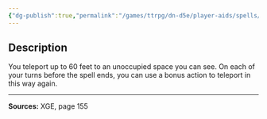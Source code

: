 ```yaml
---
{"dg-publish":true,"permalink":"/games/ttrpg/dn-d5e/player-aids/spells/level-5/far-step/","tags":["ttrpg/dnd/5e","verbal","concentration","spell"],"noteIcon":""}
---
```



## Description
You teleport up to 60 feet to an unoccupied space you can see.
On each of your turns before the spell ends, you can use a bonus action to teleport in this way again.

---

**Sources:** XGE, page 155
